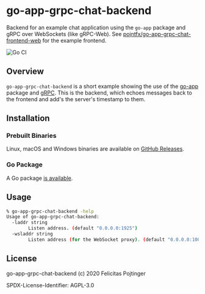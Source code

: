 # go-app-grpc-chat-backend

Backend for an example chat application using the `go-app` package and gRPC over WebSockets (like gRPC-Web). See [pojntfx/go-app-grpc-chat-frontend-web](https://github.com/pojntfx/go-app-grpc-chat-frontend-web) for the example frontend.

![Go CI](https://github.com/pojntfx/go-app-grpc-chat-backend/workflows/Go%20CI/badge.svg)

## Overview

`go-app-grpc-chat-backend` is a short example showing the use of the [go-app](https://github.com/maxence-charriere/go-app) package and [gRPC](https://grpc.io/). This is the backend, which echoes messages back to the frontend and add's the server's timestamp to them.

## Installation

### Prebuilt Binaries

Linux, macOS and Windows binaries are available on [GitHub Releases](https://github.com/pojntfx/go-app-grpc-chat-backend/releases).

### Go Package

A Go package [is available](https://pkg.go.dev/mod/github.com/pojntfx/go-app-grpc-chat-backend).

## Usage

```bash
% go-app-grpc-chat-backend -help
Usage of go-app-grpc-chat-backend:
  -laddr string
        Listen address. (default "0.0.0.0:1925")
  -wsladdr string
        Listen address (for the WebSocket proxy). (default "0.0.0.0:10000")
```

## License

go-app-grpc-chat-backend (c) 2020 Felicitas Pojtinger

SPDX-License-Identifier: AGPL-3.0

